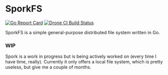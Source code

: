 # SporkFS
[![Go Report Card](https://goreportcard.com/badge/github.com/dimitarvdimitrov/sporkfs)](https://goreportcard.com/report/github.com/dimitarvdimitrov/sporkfs)
[![Drone CI Build Status](https://cloud.drone.io/api/badges/dimitarvdimitrov/sporkfs/status.svg)](https://cloud.drone.io/dimitarvdimitrov/sporkfs)

SporkFS is a simple general-purpose distributed file system written in Go.

### WIP

Spork is a work in progress but is being actively worked on (every time I have time, really).
Currently it only offers a local file system, which is pretty useless, but give me a couple of months.

